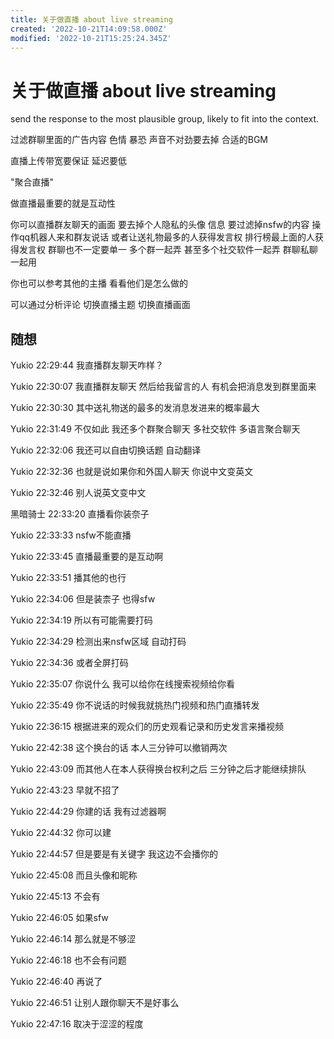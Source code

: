 ```yaml
---
title: 关于做直播 about live streaming
created: '2022-10-21T14:09:58.000Z'
modified: '2022-10-21T15:25:24.345Z'
---
```


# 关于做直播 about live streaming

send the response to the most plausible group, likely to fit into the context.

过滤群聊里面的广告内容 色情 暴恐 声音不对劲要去掉 合适的BGM

直播上传带宽要保证 延迟要低

"聚合直播"

做直播最重要的就是互动性

你可以直播群友聊天的画面 要去掉个人隐私的头像 信息 要过滤掉nsfw的内容 操作qq机器人来和群友说话 或者让送礼物最多的人获得发言权 排行榜最上面的人获得发言权 群聊也不一定要单一 多个群一起弄 甚至多个社交软件一起弄 群聊私聊一起用

你也可以参考其他的主播 看看他们是怎么做的

可以通过分析评论 切换直播主题 切换直播画面


## 随想

Yukio 22:29:44
我直播群友聊天咋样？

Yukio 22:30:07
我直播群友聊天 然后给我留言的人 有机会把消息发到群里面来

Yukio 22:30:30
其中送礼物送的最多的发消息发进来的概率最大

Yukio 22:31:49
不仅如此 我还多个群聚合聊天 多社交软件 多语言聚合聊天

Yukio 22:32:06
我还可以自由切换话题 自动翻译

Yukio 22:32:36
也就是说如果你和外国人聊天 你说中文变英文

Yukio 22:32:46
别人说英文变中文

黑暗骑士 22:33:20
直播看你装奈子

Yukio 22:33:33
nsfw不能直播

Yukio 22:33:45
直播最重要的是互动啊

Yukio 22:33:51
播其他的也行

Yukio 22:34:06
但是装柰子 也得sfw

Yukio 22:34:19
所以有可能需要打码

Yukio 22:34:29
检测出来nsfw区域 自动打码

Yukio 22:34:36
或者全屏打码

Yukio 22:35:07
你说什么 我可以给你在线搜索视频给你看

Yukio 22:35:49
你不说话的时候我就挑热门视频和热门直播转发

Yukio 22:36:15
根据进来的观众们的历史观看记录和历史发言来播视频

Yukio 22:42:38
这个换台的话 本人三分钟可以撤销两次

Yukio 22:43:09
而其他人在本人获得换台权利之后 三分钟之后才能继续排队

Yukio 22:43:23
早就不招了

Yukio 22:44:29
你建的话 我有过滤器啊

Yukio 22:44:32
你可以建

Yukio 22:44:57
但是要是有关键字 我这边不会播你的

Yukio 22:45:08
而且头像和昵称

Yukio 22:45:13
不会有

Yukio 22:46:05
如果sfw

Yukio 22:46:14
那么就是不够涩

Yukio 22:46:18
也不会有问题

Yukio 22:46:40
再说了

Yukio 22:46:51
让别人跟你聊天不是好事么

Yukio 22:47:16
取决于涩涩的程度
